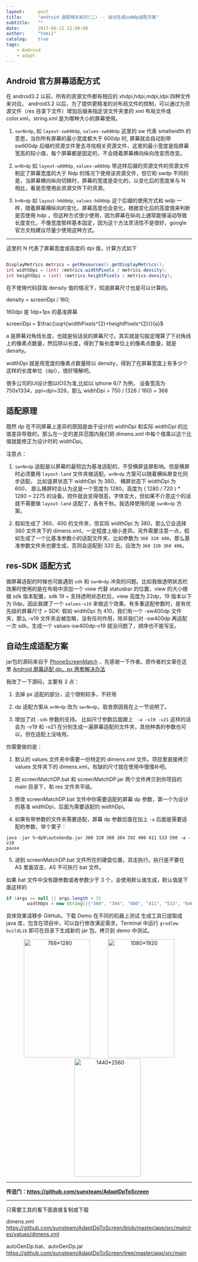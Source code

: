 ```yaml
---
layout:     post
title:      "android 适配相关知识(二) -- 自动生成swNdp适配方案"
subtitle:   ""
date:       2017-06-12 12:00:00
author:     "Yomii"
catalog:    true
tags:
    - Android
    - adapt
---
```




## Android 官方屏幕适配方式

在 android3.2 以前，所有的资源文件都有相应的 xhdpi,hdpi,mdpi,ldpi 四种文件来对应。
android3.2 以后，为了提供更精准的对布局文件的控制，可以通过为资源文件（res 目录下文件）增加后缀来指定该文件夹里的 xml 布局文件或 color.xml，string.xml 是为哪种大小的屏幕使用。

1. `sw<N>dp`, 如 `layout-sw600dp`, `values-sw600dp`
这里的 sw 代表 smallwidth 的意思，当你所有屏幕的最小宽度都大于 600dp 时, 屏幕就会自动到带 sw600dp 后缀的资源文件里去寻找相关资源文件，这里的最小宽度是指屏幕宽高的较小值，每个屏幕都是固定的，不会随着屏幕横向纵向改变而改变。

2. `w<N>dp` 如 `layout-w600dp`, `values-w600dp`
带这样后缀的资源文件的资源文件制定了屏幕宽度的大于 Ndp 的情况下使用该资源文件，但它和 sw<N>dp 不同的是，当屏幕横向纵向切换时，屏幕的宽度是变化的，以变化后的宽度来与 N 相比，看是否使用此资源文件下的资源。

3. `h<N>dp` 如 `layout-h600dp`, `values-h600dp`
这个后缀的使用方式和 w<N>dp 一样，随着屏幕横纵向的变化，屏幕高度也会变化，根据变化后的高度值来判断是否使用 h<N>dp ，但这种方式很少使用，因为屏幕在纵向上通常能够滚动导致长度变化，不像宽度那样基本固定，因为这个方法灵活性不是很好，google 官方文档建议尽量少使用这种方式。

---

这里的 N 代表了屏幕宽度或高度的 dpi 值，计算方式如下

```java

DisplayMetrics metrics = getResources().getDisplayMetrics();
int widthDpi = (int) (metrics.widthPixels / metrics.density);
int heightDpi = (int) (metrics.heightPixels / metrics.density);

```

在不使用代码获取 density 值的情况下，知道屏幕尺寸也是可以计算的。

density = screenDpi / 160;

 160dpi 是 1dp=1px 的基准屏幕

screenDpi = $\frac{\sqrt{widthPixels^{2}+heightPixels^{2}}}{a}$

a 是屏幕对角线长度，也就是俗话说的屏幕尺寸。其实就是勾股定理算了下对角线上的像素点数量，然后除以长度，得到了每长度单位上的像素点数量，就是 density。

widthDpi 就是用宽度的像素点数量除以 density，得到了在屏幕宽度上有多少个这样的长度单位（dpi），很好理解吧。

很多公司的UI设计图以IOS为准,比如以 iphone 6/7 为例，
设备宽高为 750x1334，ppi=dpi=326，那么 widthDpi = 750 / (326 / 160) = 368

## 适配原理

既然 dp 在不同屏幕上差异的原因是由于设计的 widthDpi 和实际 widthDpi 的比值差异导致的，那么在一定的差异范围内我们把 dimens.xml 中每个值乘以这个比值就能修正为设计时的 widthDpi。

注意点：

1. `sw<N>dp` 适配是以屏幕的最短边为基准适配的，不受横屏竖屏影响。但是横屏时必须要用 `layout-land` 文件夹做适配。`w<N>dp` 方案可以随着横纵屏变化同步适配， 比如竖屏状态下 widthDpi 为 360， 横屏状态下 widthDpi 为 600， 那么横屏时会认为这是一个宽度为 1280，高度为 ( 1280 / 720 ) * 1280 = 2275 的设备。控件就会变得很高，字体变大，但如果不介意这个的话就不需要做 `layout-land` 适配了，各有千秋。我选择使用的是 `sw<N>dp` 方案。

2. 假如生成了 360、400 的文件夹，但实际 widthDpi 为 380，那么它会选择 360 文件夹下的 dimens.xml。一定程度上缩小差异。另外需要注意一点，假如生成了一个比基准参数小的适配文件夹，比如参数为 `360 320 400`，那么基准参数文件夹也要生成，否则会适配到 320 去。应改为 `360 320 360 400`。

## res-SDK 适配方式

做屏幕适配的时候也可能遇到 `sdk` 和 `sw<N>dp` 冲突的问题。比如我做透明状态栏效果时使用的是在布局中添加一个 view 代替 statusbar 的位置，view 的大小根据 sdk 版本配置，sdk 19 + 支持透明状态栏后，view 高度为 22dp，19 版本以下为 0dp。因此我建了一个 `values-v19` 来做这个效果。有多重适配参数时，是有优先级的屏幕尺寸 > SDK: 假如 widthDpi 为 410，我们有一个 -sw400dp 文件夹，那么 -v19 文件夹会被忽略，没有任何作用，除非我们对 -sw400dp 再适配一次 sdk，生成一个 values-sw400dp-v19 就没问题了，顺序也不能写反。

## 自动生成适配方案

jar包的源码来自于 [PhoneScreenMatch](https://github.com/mengzhinan/PhoneScreenMatch) ，先感谢一下作者。原作者的文章在这里 [Android 屏幕适配 dp、px 两套解决办法](http://blog.csdn.net/fesdgasdgasdg/article/details/52325590)

我改了一下源码，主要有 3 点：

1. 去掉 px 适配的部分，这个限制较多，不好用

2. dp 适配方案从 `w<N>dp` 改为 `sw<N>dp`，取舍原因我在上一节说明了。

3. 增加了对 `-sdk` 参数的支持。 比如尺寸参数后面跟上 ` -a -v19 -v21` 这样的话会为 -v19 和 -v21 在分别生成一遍屏幕适配的文件夹，其他种类的参数也可以，但在适配上没啥用。


你需要做的是：

1. 默认的 values 文件夹中需要一份特定的 dimens.xml 文件。项目里直接拷贝 values 文件夹下的 dimens.xml，有缺的尺寸就在使用中慢慢补吧。

2. 把 screenMatchDP.bat 和 screenMatchDP.jar 两个文件拷贝到你项目的 main 目录下，和 res 文件夹平级。

3. 修改 screenMatchDP.bat 文件中你需要适配的屏幕 dp 参数，第一个为设计的基准 widthDpi，后面为需要适配的 widthDpi。

4. 如果有带参数的文件夹需要适配，屏幕 dp 参数后面在加上 ` -a ` 后面是需要适配的参数，举个栗子：

```
java -jar %~dp0\autoGenDp.jar 360 320 360 384 392 400 411 533 590 -a -v19
pause
```

5. 进到 screenMatchDP.bat 文件所在的硬盘位置，双击执行。执行是不要在 AS 里面双击，AS 不可执行 bat 文件。


如果 bat 文件中没有跟参数或者参数少于 3 个，会使用默认值生成，默认值是下面这样的

```java
if (args == null || args.length < 3)
        widthDps = new String[]{"360", "384", "400", "411", "533", "640", "720", "768", "820"};
```

具体效果请移步 GitHub，下载 Demo 在不同的机器上测试
生成工具已提取成 java 库，包含在项目中，可以自行修改满足需求，Terminal 中运行 `gradlew buildLib` 即可在目录下生成新的 jar 包，拷贝到 demo 中测试。


<div align="center">

<img src="http://ofaeieqjq.bkt.clouddn.com/AdaptDpToScreen/Screenshot_emulator_Nexus_4.png" width = "180" height = "320" alt="768*1280" />

<img src="http://ofaeieqjq.bkt.clouddn.com/AdaptDpToScreen/Screenshot_emulator_Nexus_5X.png" width = "180" height = "320" alt="1080*1920" style="margin-left:45px"/>

<img src="http://ofaeieqjq.bkt.clouddn.com/AdaptDpToScreen/Screenshot_emulator_Nexus_6P.png" width = "180" height = "320" alt="1440*2560" style="margin-left:45px"/>

 </div>

---




**传送门：https://github.com/sunsteam/AdaptDpToScreen**

---

只需要工具的看下面直接复制或下载

dimens.xml
https://github.com/sunsteam/AdaptDpToScreen/blob/master/app/src/main/res/values/dimens.xml

autoGenDp.bat、autoGenDp.jar
https://github.com/sunsteam/AdaptDpToScreen/tree/master/app/src/main
